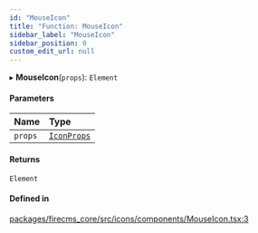 ```yaml
---
id: "MouseIcon"
title: "Function: MouseIcon"
sidebar_label: "MouseIcon"
sidebar_position: 0
custom_edit_url: null
---
```


▸ **MouseIcon**(`props`): `Element`

#### Parameters

| Name | Type |
| :------ | :------ |
| `props` | [`IconProps`](../types/IconProps.md) |

#### Returns

`Element`

#### Defined in

[packages/firecms_core/src/icons/components/MouseIcon.tsx:3](https://github.com/FireCMSco/firecms/blob/d45f3739/packages/firecms_core/src/icons/components/MouseIcon.tsx#L3)
